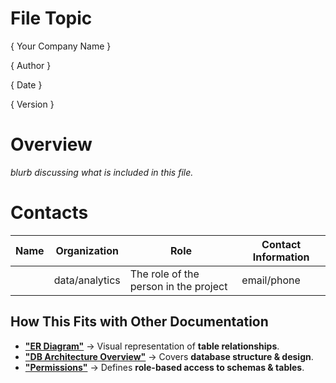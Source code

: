 # File Topic 

{ Your Company Name }

{ Author  }

{ Date }

{ Version }

# Overview

*blurb discussing what is included in this file.*




# Contacts

| Name | Organization   | Role                                  | Contact Information |
|------|----------------|---------------------------------------|---------------------|
|      | data/analytics | The role of the person in the project | email/phone         |



## How This Fits with Other Documentation  
- **["ER Diagram"](er_diagram.md)** → Visual representation of **table relationships**.  
- **["DB Architecture Overview"](db_architecture.md)** → Covers **database structure & design**.  
- **["Permissions"](permissions.md)** → Defines **role-based access to schemas & tables**.  

